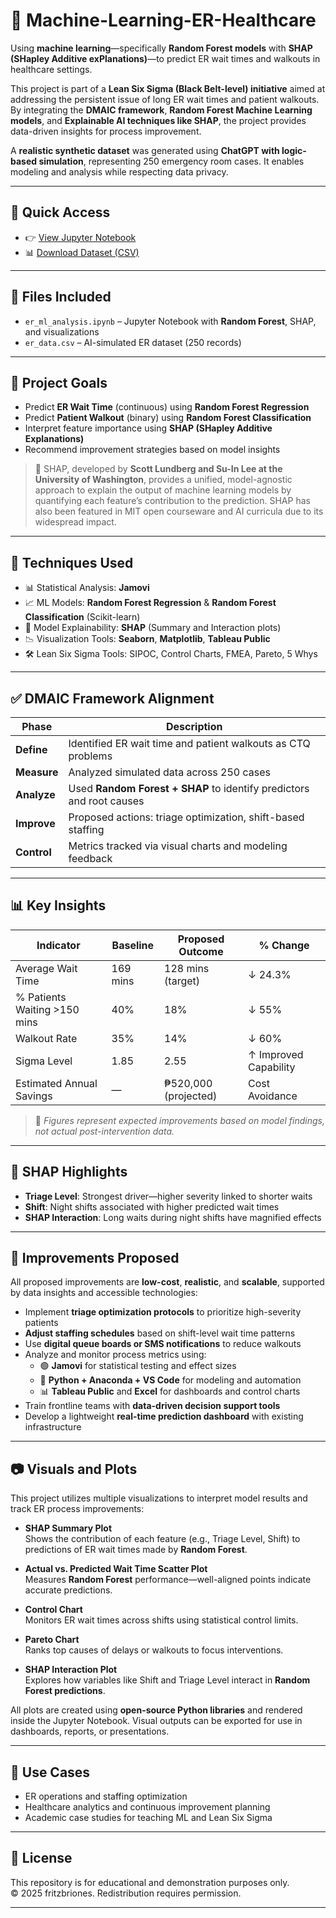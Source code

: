 # 🏥 Machine-Learning-ER-Healthcare

Using **machine learning**—specifically **Random Forest models** with **SHAP (SHapley Additive exPlanations)**—to predict ER wait times and walkouts in healthcare settings.

This project is part of a **Lean Six Sigma (Black Belt-level) initiative** aimed at addressing the persistent issue of long ER wait times and patient walkouts. By integrating the **DMAIC framework**, **Random Forest Machine Learning models**, and **Explainable AI techniques like SHAP**, the project provides data-driven insights for process improvement.

A **realistic synthetic dataset** was generated using **ChatGPT with logic-based simulation**, representing 250 emergency room cases. It enables modeling and analysis while respecting data privacy.

---

## 📂 Quick Access

- 👉 [View Jupyter Notebook](er_ml_analysis.ipynb)  
- 📊 [Download Dataset (CSV)](er_data.csv)

---

## 📁 Files Included

- `er_ml_analysis.ipynb` – Jupyter Notebook with **Random Forest**, SHAP, and visualizations  
- `er_data.csv` – AI-simulated ER dataset (250 records)

---

## 🎯 Project Goals

- Predict **ER Wait Time** (continuous) using **Random Forest Regression**  
- Predict **Patient Walkout** (binary) using **Random Forest Classification**  
- Interpret feature importance using **SHAP (SHapley Additive Explanations)**  
- Recommend improvement strategies based on model insights

> 🔬 SHAP, developed by **Scott Lundberg and Su-In Lee at the University of Washington**, provides a unified, model-agnostic approach to explain the output of machine learning models by quantifying each feature’s contribution to the prediction. SHAP has also been featured in MIT open courseware and AI curricula due to its widespread impact.

---

## 🧠 Techniques Used

- 📊 Statistical Analysis: **Jamovi**  
- 📈 ML Models: **Random Forest Regression** & **Random Forest Classification** (Scikit-learn)  
- 🧠 Model Explainability: **SHAP** (Summary and Interaction plots)  
- 📉 Visualization Tools: **Seaborn**, **Matplotlib**, **Tableau Public**  
- 🛠 Lean Six Sigma Tools: SIPOC, Control Charts, FMEA, Pareto, 5 Whys

---

## ✅ DMAIC Framework Alignment

| Phase     | Description |
|-----------|-------------|
| **Define**   | Identified ER wait time and patient walkouts as CTQ problems |
| **Measure**  | Analyzed simulated data across 250 cases |
| **Analyze**  | Used **Random Forest + SHAP** to identify predictors and root causes |
| **Improve**  | Proposed actions: triage optimization, shift-based staffing |
| **Control**  | Metrics tracked via visual charts and modeling feedback |

---

## 📊 Key Insights

| **Indicator**                    | **Baseline** | **Proposed Outcome** | **% Change**        |
|----------------------------------|--------------|-----------------------|---------------------|
| Average Wait Time               | 169 mins     | 128 mins (target)     | ↓ 24.3%             |
| % Patients Waiting >150 mins    | 40%          | 18%                   | ↓ 55%               |
| Walkout Rate                    | 35%          | 14%                   | ↓ 60%               |
| Sigma Level                     | 1.85         | 2.55                  | ↑ Improved Capability |
| Estimated Annual Savings        | —            | ₱520,000 (projected)  | Cost Avoidance      |

> 📌 *Figures represent expected improvements based on model findings, not actual post-intervention data.*

---

## 🧠 SHAP Highlights

- **Triage Level**: Strongest driver—higher severity linked to shorter waits  
- **Shift**: Night shifts associated with higher predicted wait times  
- **SHAP Interaction**: Long waits during night shifts have magnified effects  

---

## 🔧 Improvements Proposed

All proposed improvements are **low-cost**, **realistic**, and **scalable**, supported by data insights and accessible technologies:

- Implement **triage optimization protocols** to prioritize high-severity patients  
- **Adjust staffing schedules** based on shift-level wait time patterns  
- Use **digital queue boards or SMS notifications** to reduce walkouts  
- Analyze and monitor process metrics using:
  - 🟢 **Jamovi** for statistical testing and effect sizes  
  - 🐍 **Python + Anaconda + VS Code** for modeling and automation  
  - 📊 **Tableau Public** and **Excel** for dashboards and control charts  
- Train frontline teams with **data-driven decision support tools**  
- Develop a lightweight **real-time prediction dashboard** with existing infrastructure

---

## 📷 Visuals and Plots

This project utilizes multiple visualizations to interpret model results and track ER process improvements:

- **SHAP Summary Plot**  
  Shows the contribution of each feature (e.g., Triage Level, Shift) to predictions of ER wait times made by **Random Forest**.

- **Actual vs. Predicted Wait Time Scatter Plot**  
  Measures **Random Forest** performance—well-aligned points indicate accurate predictions.

- **Control Chart**  
  Monitors ER wait times across shifts using statistical control limits.

- **Pareto Chart**  
  Ranks top causes of delays or walkouts to focus interventions.

- **SHAP Interaction Plot**  
  Explores how variables like Shift and Triage Level interact in **Random Forest predictions**.

All plots are created using **open-source Python libraries** and rendered inside the Jupyter Notebook. Visual outputs can be exported for use in dashboards, reports, or presentations.

---

## 📌 Use Cases

- ER operations and staffing optimization  
- Healthcare analytics and continuous improvement planning  
- Academic case studies for teaching ML and Lean Six Sigma  

---

## 📄 License

This repository is for educational and demonstration purposes only.  
© 2025 fritzbriones. Redistribution requires permission.

---
